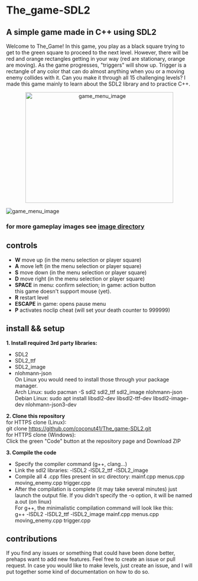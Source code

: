 # The_game-SDL2
## A simple game made in C++ using SDL2
Welcome to The_Game! In this game, you play as a black square trying to get to the green square to proceed to the next level. However, there will be red and orange rectangles getting in your way (red are stationary, orange are moving). As the game progresses, "triggers" will show up. Trigger is a rectangle of any color that can do almost anything when you or a moving enemy collides with it. Can you make it through all 15 challenging levels? I made this game mainly to learn about the SDL2 library and to practice C++.

<p align="center">
  <img src="https://github.com/coconut41/The_game-SDL2/blob/main/gameplay_pictures/menu_1.png?raw=true" alt="game_menu_image" width="400" height="300"/>
</p>


![game_menu_image](https://github.com/coconut41/The_game-SDL2/blob/main/gameplay_pictures/menu_1.png?raw=true)
### for more gameplay images see [image directory](https://github.com/coconut41/The_game-SDL2/tree/main/gameplay_pictures)
## controls
- **W** move up (in the menu selection or player square)
- **A** move left (in the menu selection or player square)
- **S** move down (in the menu selection or player square)
- **D** move right (in the menu selection or player square)
- **SPACE** in menu: confirm selection; in game: action button<br>
this game doesn't support mouse (yet).
- **R** restart level
- **ESCAPE** in game: opens pause menu
- **P** activates noclip cheat (will set your death counter to 999999)
## install && setup

**1. Install required 3rd party libraries:**
- SDL2
- SDL2_ttf
- SDL2_image
- nlohmann-json<br>
On Linux you would need to install those through your package manager.<br>
Arch Linux: sudo pacman -S sdl2 sdl2_ttf sdl2_image nlohmann-json<br>
Debian Linux: sudo apt install libsdl2-dev libsdl2-ttf-dev libsdl2-image-dev nlohmann-json3-dev

**2. Clone this repository**<br>
for HTTPS clone (Linux):<br>
git clone https://github.com/coconut41/The_game-SDL2.git <br>
for HTTPS clone (Windows):<br>
Click the green "Code" button at the repository page and Download ZIP

**3. Compile the code**
- Specify the compiler command (g++, clang...)
- Link the sdl2 libraries: -lSDL2 -lSDL2_ttf -lSDL2_image
- Compile all 4 .cpp files present in src directory: mainf.cpp menus.cpp moving_enemy.cpp trigger.cpp
- After the compilation is complete (it may take several minutes) just launch the output file. If you didn't specify the -o option, it will be named a.out (on linux)<br>
For g++, the minimalistic compilation command will look like this:<br>
g++ -lSDL2 -lSDL2_ttf -lSDL2_image mainf.cpp menus.cpp moving_enemy.cpp trigger.cpp

## contributions
If you find any issues or something that could have been done better, prehaps want to add new features. Feel free to create an issue or pull request. In case you would like to make levels, just create an issue, and I will put together some kind of documentation on how to do so.



